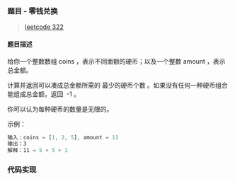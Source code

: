 ### 题目 - 零钱兑换

> [leetcode 322](https://leetcode-cn.com/problems/coin-change/)

#### 题目描述

给你一个整数数组 coins ，表示不同面额的硬币；以及一个整数 amount ，表示总金额。

计算并返回可以凑成总金额所需的 最少的硬币个数 。如果没有任何一种硬币组合能组成总金额，返回  -1 。

你可以认为每种硬币的数量是无限的。

示例：

```js
输入：coins = [1, 2, 5], amount = 11
输出：3
解释：11 = 5 + 5 + 1
```

### 代码实现

```js

```
